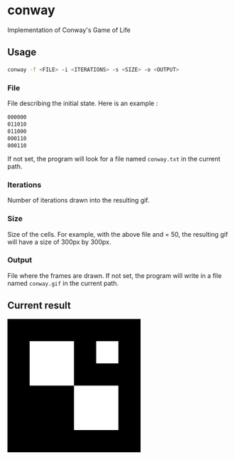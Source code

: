 # conway
Implementation of Conway's Game of  Life

## Usage
```bash
conway -f <FILE> -i <ITERATIONS> -s <SIZE> -o <OUTPUT>
```

### File

File describing the initial state. Here is an example :
```
000000
011010
011000
000110
000110
```
If not set, the program will look for a file named `conway.txt` in the current path.

### Iterations

Number of iterations drawn into the resulting gif.

### Size

Size of the cells. For example, with the above file and <SIZE> = 50, the resulting gif will have a size of 300px by 300px.

### Output

File where the frames are drawn. If not set, the program will write in a file named `conway.gif` in the current path.

## Current result
![](conway.gif)